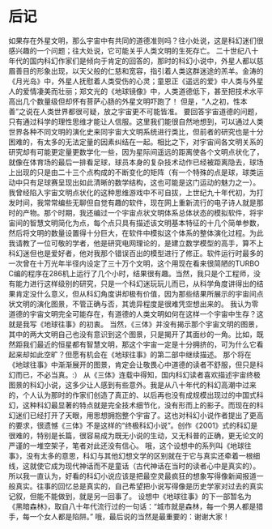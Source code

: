 # 后记

如果存在外星文明，那么宇宙中有共同的道德准则吗？往小处说，这是科幻迷们很感兴趣的一个问题；往大处说，它可能关乎人类文明的生死存亡。
二十世纪八十年代的国内科幻作家们是倾向于肯定的回答的，那时的科幻小说中，外星人都以慈眉善目的形象出现，以天父般的仁慈和宽容，指引着人类这群迷途的羔羊。金涛的《月光岛》中，外星人抚慰着人类受伤的心灵；童恩正《遥远的爱》中人类与外星人的爱情凄美而壮丽；郑文光的《地球镜像》中，人类道德低下，甚至把技术水平高出几个数量级但却怀有菩萨心肠的外星文明吓跑了！
但是，“人之初，性本善”之说在人类世界都很可疑，放之宇宙更不可能皆准。
要回答宇宙道德的问题，只有通过科学的理性思维才能让人信服。这里我们能很自然地想到，可以通过人类世界各种不同文明的演化史来同宇宙大文明系统进行类比，但前者的研究也是十分困难的，有太多的无法定量的因素纠结在一起。相比之下，对宇宙间各文明关系的研究却有可能更定量更数学化一些，因为星际间遥远的距离使各个文明点状化了，就像在体育场的最后一排看足球，球员本身的复杂技术动作已经被距离隐去，球场上出现的只是由二十三个点构成的不断变化的矩阵（有一个特殊的点是球，球类运动中只有足球赛呈现出如此清晰的数学结构，这也可能是这门运动的魅力之一）。
我曾经陷入宇宙文明点状化的这种思维游戏中不可自拔，上世纪九十年代初，为打发时间，我常常编些无聊但自觉有趣的软件，现在网上重新流行的电子诗人就是那时的产物。那个时期，我还编过一个宇宙点状文明体系总体状态的模拟软件，将宇宙间的智慧文明简化为点，每个点只具有描述该文明基本特征的十几个简单参数，然后将文明的数量设置得十分巨大，在软件中模拟这个体系的整体演化过程。为此我请教了一位可敬的学者，他是研究电网理论的，是建立数学模型的高手，算不上科幻迷但也是爱好者，他对我那个错误百出的模型进行了修正。软件运行时最多的一次曾在十万光年半径内设定了三十万个文明，这个用现在看来很简陋的TURBO C编的程序在286机上运行了几个小时，结果很有趣。当然，我只是个工程师，没有能力进行这样级别的研究，只是一个科幻迷玩玩儿而已，从科学角度讲得出的结果肯定没什么意义，但从科幻角度讲却极有价值，因为那些结果所展示的宇宙间点状文明的演化图景，不管正确与否，其诡异程度是很难凭空想出来的。
我认为零道德的宇宙文明完全可能存在，有道德的人类文明如何在这样一个宇宙中生存？这就是我写《地球往事》的初衷。
当然，《三体》并没有揭示那个宇宙文明的图景，其中的两大文明自己也没有意识到这个图景，只是揭开了其面纱的一角。比如，既然距我们最近的恒星都有智慧文明，那这个宇宙一定是十分拥挤的，可为什么它看起来却如此空旷？但愿有机会在《地球往事》的第二部中继续描述。
那个将在《地球往事》中渐渐展开的图景，肯定会让敬畏心中道德的读者不舒服，但只是科幻而已，不必当真。:）
从《三体》连载中得知，国内科幻读者喜欢描述宇宙终极图景的科幻小说，这多少让人感到有些意外。我是从八十年代的科幻高潮中过来的，个人认为那时的作家们创造了真正的、以后再也没有成规模出现过的中国式科幻，这种科幻最显著的特点就是完全技术细节化，没有形而上的影子。而现在的科幻迷们已经打开了天眼，用思想拥抱整个宇宙了。这也对科幻小说作者提出了更高的要求，很遗憾《三体》不是这样的“终极科幻小说”。创作《2001》式的科幻是很难的，特别是长篇，很容易成为既无小说的生动，又无科普的正确，更无论文的严谨的一堆空架子，笔者对此还没有信心。
哦，这个设想中的系列叫《地球往事》，没有太多的意思，科幻与其他幻想文学的区别就在于它与真实还牵着一根细线，这就使它成为现代神话而不是童话（古代神话在当时的读者心中是真实的）。所以我一直认为，好看的科幻小说应该是把最空灵最疯狂的想象写得像新闻报道一般真实。往事的回忆总是真实的，自己希望把小说写得像是历史学家对过去的真实记叙，但能不能做到，就是另一回事了。
设想中《地球往事》的下一部暂名为《黑暗森林》，取自八十年代流行过的一句话：“城市就是森林，每一个男人都是猎手，每一个女人都是陷阱。”
哦，最后说的当然是最重要的：谢谢大家！
